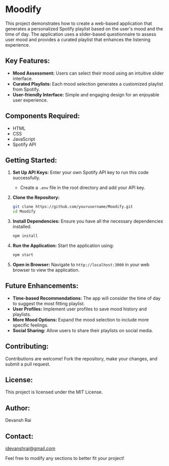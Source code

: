 # Moodify

This project demonstrates how to create a web-based application that generates a personalized Spotify playlist based on the user's mood and the time of day. The application uses a slider-based questionnaire to assess user mood and provides a curated playlist that enhances the listening experience.

## Key Features:

- **Mood Assessment:** Users can select their mood using an intuitive slider interface.
- **Curated Playlists:** Each mood selection generates a customized playlist from Spotify.
- **User-friendly Interface:** Simple and engaging design for an enjoyable user experience.

## Components Required:

- HTML
- CSS
- JavaScript
- Spotify API

## Getting Started:

1. **Set Up API Keys:** Enter your own Spotify API key to run this code successfully.
   - Create a `.env` file in the root directory and add your API key.
    
2. **Clone the Repository:**
   ```bash
   git clone https://github.com/yourusername/Moodify.git
   cd Moodify
   ```

3. **Install Dependencies:** Ensure you have all the necessary dependencies installed.
   ```bash
   npm install
   ```

4. **Run the Application:** Start the application using:
   ```bash
   npm start
   ```

5. **Open in Browser:** Navigate to `http://localhost:3000` in your web browser to view the application.

## Future Enhancements:

- **Time-based Recommendations:** The app will consider the time of day to suggest the most fitting playlist.
- **User Profiles:** Implement user profiles to save mood history and playlists.
- **More Mood Options:** Expand the mood selection to include more specific feelings.
- **Social Sharing:** Allow users to share their playlists on social media.

## Contributing:

Contributions are welcome! Fork the repository, make your changes, and submit a pull request.

## License:
This project is licensed under the MIT License.

## Author:
Devansh Rai

## Contact:
idevanshrai@gmail.com

Feel free to modify any sections to better fit your project!
